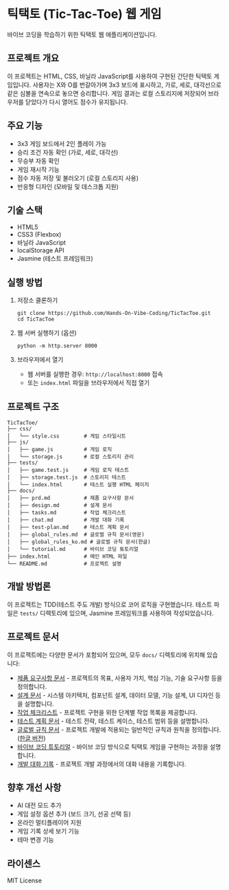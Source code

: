 # 틱택토 (Tic-Tac-Toe) 웹 게임

바이브 코딩을 학습하기 위한 틱택토 웹 애플리케이션입니다.

## 프로젝트 개요

이 프로젝트는 HTML, CSS, 바닐라 JavaScript를 사용하여 구현된 간단한 틱택토 게임입니다. 사용자는 X와 O를 번갈아가며 3x3 보드에 표시하고, 가로, 세로, 대각선으로 같은 심볼을 연속으로 놓으면 승리합니다. 게임 결과는 로컬 스토리지에 저장되어 브라우저를 닫았다가 다시 열어도 점수가 유지됩니다.

## 주요 기능

- 3x3 게임 보드에서 2인 플레이 가능
- 승리 조건 자동 확인 (가로, 세로, 대각선)
- 무승부 자동 확인
- 게임 재시작 기능
- 점수 자동 저장 및 불러오기 (로컬 스토리지 사용)
- 반응형 디자인 (모바일 및 데스크톱 지원)

## 기술 스택

- HTML5
- CSS3 (Flexbox)
- 바닐라 JavaScript
- localStorage API
- Jasmine (테스트 프레임워크)

## 실행 방법

1. 저장소 클론하기
   ```
   git clone https://github.com/Hands-On-Vibe-Coding/TicTacToe.git
   cd TicTacToe
   ```

2. 웹 서버 실행하기 (옵션)
   ```
   python -m http.server 8000
   ```

3. 브라우저에서 열기
   - 웹 서버를 실행한 경우: `http://localhost:8000` 접속
   - 또는 `index.html` 파일을 브라우저에서 직접 열기

## 프로젝트 구조

```
TicTacToe/
├── css/
│   └── style.css        # 게임 스타일시트
├── js/
│   ├── game.js          # 게임 로직
│   └── storage.js       # 로컬 스토리지 관리
├── tests/
│   ├── game.test.js     # 게임 로직 테스트
│   ├── storage.test.js  # 스토리지 테스트
│   └── index.html       # 테스트 실행 HTML 페이지
├── docs/
│   ├── prd.md           # 제품 요구사항 문서
│   ├── design.md        # 설계 문서
│   ├── tasks.md         # 작업 체크리스트
│   ├── chat.md          # 개발 대화 기록
│   ├── test-plan.md     # 테스트 계획 문서
│   ├── global_rules.md  # 글로벌 규칙 문서(영문)
│   ├── global_rules_ko.md # 글로벌 규칙 문서(한글)
│   └── tutorial.md      # 바이브 코딩 튜토리얼
├── index.html           # 메인 HTML 파일
└── README.md            # 프로젝트 설명
```

## 개발 방법론

이 프로젝트는 TDD(테스트 주도 개발) 방식으로 코어 로직을 구현했습니다. 테스트 파일은 `tests/` 디렉토리에 있으며, Jasmine 프레임워크를 사용하여 작성되었습니다.

## 프로젝트 문서

이 프로젝트에는 다양한 문서가 포함되어 있으며, 모두 `docs/` 디렉토리에 위치해 있습니다:

- [제품 요구사항 문서](docs/prd.md) - 프로젝트의 목표, 사용자 가치, 핵심 기능, 기술 요구사항 등을 정의합니다.
- [설계 문서](docs/design.md) - 시스템 아키텍처, 컴포넌트 설계, 데이터 모델, 기능 설계, UI 디자인 등을 설명합니다.
- [작업 체크리스트](docs/tasks.md) - 프로젝트 구현을 위한 단계별 작업 목록을 제공합니다.
- [테스트 계획 문서](docs/test-plan.md) - 테스트 전략, 테스트 케이스, 테스트 범위 등을 설명합니다.
- [글로벌 규칙 문서](docs/global_rules.md) - 프로젝트 개발에 적용되는 일반적인 규칙과 원칙을 정의합니다. ([한글 버전](docs/global_rules_ko.md))
- [바이브 코딩 튜토리얼](docs/tutorial.md) - 바이브 코딩 방식으로 틱택토 게임을 구현하는 과정을 설명합니다.
- [개발 대화 기록](docs/chat.md) - 프로젝트 개발 과정에서의 대화 내용을 기록합니다.

## 향후 개선 사항

- AI 대전 모드 추가
- 게임 설정 옵션 추가 (보드 크기, 선공 선택 등)
- 온라인 멀티플레이어 지원
- 게임 기록 상세 보기 기능
- 테마 변경 기능

## 라이센스

MIT License
